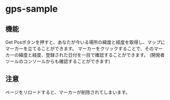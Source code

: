 # gps-sample
## 機能  
Get Posボタンを押すと、あなたが今いる場所の緯度と経度を取得し、マップにマーカーを立てることができます。
マーカーをクリックすることで、そのマーカーの緯度と経度、登録された日付を一目で確認することができます。
(開発者ツールのコンソールからも確認することができます)

## 注意
ページをリロードすると、マーカーが削除されてしまいます。
